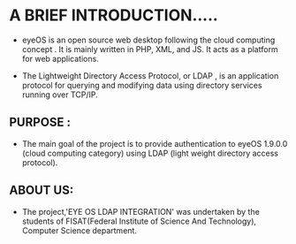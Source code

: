 # **A BRIEF INTRODUCTION.....** #

  * eyeOS is an open source web desktop following the cloud computing concept . It is mainly written in PHP, XML, and JS. It acts as a platform for web applications.

  * The Lightweight Directory Access Protocol, or LDAP , is an application protocol for querying and modifying data using directory services running over TCP/IP.

## **PURPOSE :** ##
  * The main goal of the project is to provide authentication to eyeOS 1.9.0.0 (cloud computing category) using LDAP (light weight directory access protocol).



## **ABOUT US:** ##
  * The project,'EYE OS LDAP INTEGRATION' was undertaken by the students of FISAT(Federal Institute of Science And Technology), Computer Science department.





